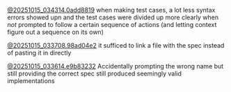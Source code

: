 [@20251015_034314.0add8819](../../../context/design/concepts/AuthAccounts/testing.md/20251015_034314.0add8819.md) when making test cases, a lot less syntax errors showed upn and the test cases were divided up more clearly when *not* prompted to  follow a certain sequence of actions (and letting context figure out a sequence on its own)

[@20251015_033708.98ad04e2](../../../context/design/concepts/AuthAccounts/implementation.md/20251015_033708.98ad04e2.md) it sufficed to link a file with the spec instead of pasting it in directly

[@20251015_033614.e9b83232](../../../context/design/concepts/AuthAccounts/implementation.md/20251015_033614.e9b83232.md) Accidentally prompting the wrong name but still providing the correct spec still produced seemingly valid implementations